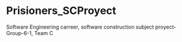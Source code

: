 # Prisioners_SCProyect
Software Engineering carreer, software construction subject proyect- Group-6-1, Team C
